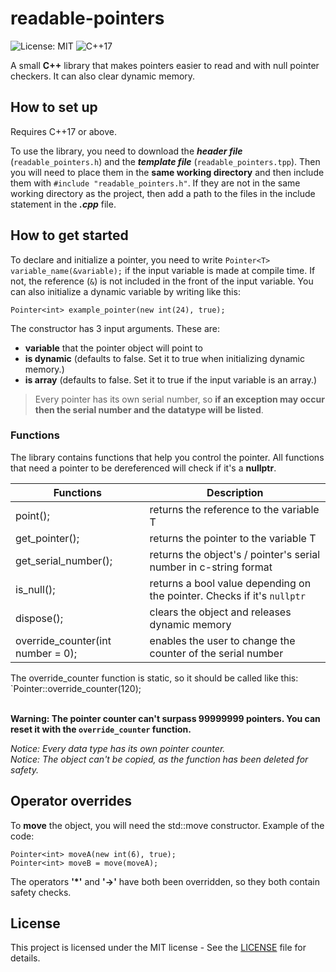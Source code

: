 # readable-pointers

![License: MIT](https://img.shields.io/badge/License-MIT-yellow.svg)
![C++17](https://img.shields.io/badge/C%2B%2B-17-blue.svg)

A small **C++** library that makes pointers easier to read and with null pointer checkers.
It can also clear dynamic memory.

## How to set up

Requires C++17 or above.

To use the library, you need to download the ***header file*** (`readable_pointers.h`) and the ***template file*** (`readable_pointers.tpp`). Then you will need to place them in the **same working directory** and then include them with `#include "readable_pointers.h"`.
If they are not in the same working directory as the project, then add a path to the files in the include statement in the ***.cpp*** file.

## How to get started
To declare and initialize a pointer, you need to write `Pointer<T> variable_name(&variable);` if the input variable is made at compile time. If not, the reference (`&`) is not included in the front of the input variable.
You can also initialize a dynamic variable by writing like this:

`Pointer<int> example_pointer(new int(24), true);`

The constructor has 3 input arguments. These are:
- **variable** that the pointer object will point to
- **is dynamic** (defaults to false. Set it to true when initializing dynamic memory.)
- **is array** (defaults to false. Set it to true if the input variable is an array.)

>Every pointer has its own serial number, so **if an exception may occur then the serial number and the datatype will be listed**. 

### Functions
The library contains functions that help you control the pointer. All functions that need a pointer to be dereferenced will check if it's a **nullptr**.


| Functions                        | Description                                                            |
|----------------------------------|------------------------------------------------------------------------|
| point();                         | returns the reference to the variable T                                |
| get_pointer();                   | returns the pointer to the variable T                                  |
| get_serial_number();             | returns the object's / pointer's serial number in c-string format      |
| is_null();                       | returns a bool value depending on the pointer. Checks if it's `nullptr`|
| dispose();                       | clears the object and releases dynamic memory                          |
| override_counter(int number = 0);| enables the user to change the counter of the serial number            |

The override_counter function is static, so it should be called like this:
`Pointer<int>::override_counter(120); <br> <br>

**Warning: The pointer counter can't surpass 99999999 pointers. You can reset it with the `override_counter` function.**

*Notice: Every data type has its own pointer counter.*\
*Notice: The object can't be copied, as the function has been deleted for safety.*


## Operator overrides

To **move** the object, you will need the std::move constructor.
Example of the code:

```
Pointer<int> moveA(new int(6), true);
Pointer<int> moveB = move(moveA);
```

The operators **'*'** and **'->'** have both been overridden, so they both contain safety checks.

## License

This project is licensed under the MIT license - See the [LICENSE](LICENSE) file for details.

